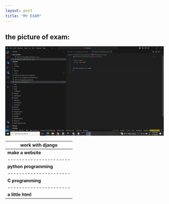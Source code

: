 ```yaml
---
layout: post
title: "MY EXAM"
---
```


## the picture of exam:
![alt text](../assets/img/exam.png "exam picture")



| **work with django** |
|----------------------|
| **make a website**   |
|----------------------|
|**python programming**|
|----------------------|
|**C programming**     |
|----------------------|
|**a little html**     |
